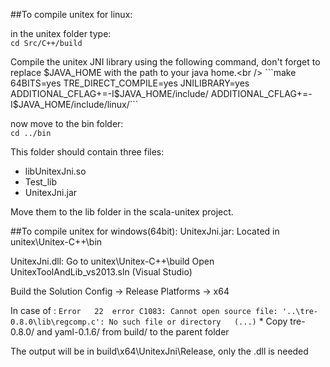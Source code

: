 ##To compile unitex for linux:

in the unitex folder type:<br />
```cd Src/C++/build```
 
Compile the unitex JNI library using the following command, don't forget to replace $JAVA_HOME with the path to your java home.<br />
```make 64BITS=yes TRE_DIRECT_COMPILE=yes JNILIBRARY=yes ADDITIONAL_CFLAG+=-I$JAVA_HOME/include/ ADDITIONAL_CFLAG+=-I$JAVA_HOME/include/linux/```
 
now move to the bin folder:<br />
```cd ../bin```

This folder should contain three files:
 * libUnitexJni.so
 * Test_lib
 * UnitexJni.jar

Move them to the lib folder in the scala-unitex project.

##To compile unitex for windows(64bit):
UnitexJni.jar:
Located in unitex\Unitex-C++\bin

UnitexJni.dll:
Go to unitex\Unitex-C++\build
Open UnitexToolAndLib_vs2013.sln (Visual Studio)

Build the Solution Config -> Release Platforms -> x64

In case of : ```Error	22	error C1083: Cannot open source file: '..\tre-0.8.0\lib\regcomp.c': No such file or directory	(...)```
	* Copy tre-0.8.0/ and yaml-0.1.6/ from build/ to the parent folder
	
The output will be in build\x64\UnitexJni\Release, only the .dll is needed
	
